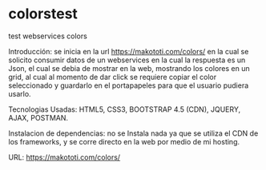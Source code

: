 # colorstest
test webservices colors

Introducción: se inicia en la url https://makototi.com/colors/ en la cual se solicito consumir datos de un webservices en la cual la respuesta es un Json, el cual se debia de mostrar en la web, mostrando los colores en un grid, al cual al momento de dar click se requiere copiar el color seleccionado y guardarlo en el portapapeles para que el usuario pudiera usarlo.

Tecnologias Usadas: HTML5, CSS3, BOOTSTRAP 4.5 (CDN), JQUERY, AJAX, POSTMAN.

Instalacion de dependencias: no se Instala nada ya que se utiliza el CDN de los frameworks, y se corre directo en la web por medio de mi hosting.

URL: https://makototi.com/colors/

